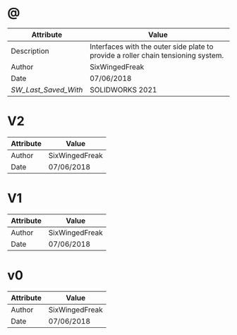 # @
| Attribute | Value |
| ---  | ---     |
| Description | Interfaces with the outer side plate to provide a roller chain tensioning system. |
| Author | SixWingedFreak |
| Date | 07/06/2018 |
| _SW_Last_Saved_With_ | SOLIDWORKS 2021 |
# V2
| Attribute | Value |
| ---  | ---     |
| Author | SixWingedFreak |
| Date | 07/06/2018 |
# V1
| Attribute | Value |
| ---  | ---     |
| Author | SixWingedFreak |
| Date | 07/06/2018 |
# v0
| Attribute | Value |
| ---  | ---     |
| Author | SixWingedFreak |
| Date | 07/06/2018 |
